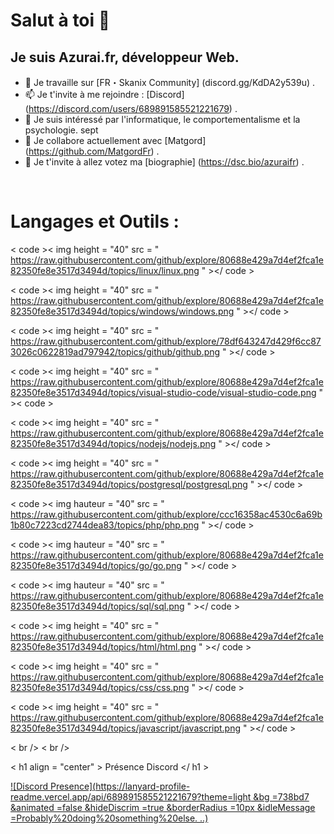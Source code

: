 # Salut à toi 👋
## Je suis Azurai.fr, développeur Web.

- 🔭 Je travaille sur [FR・Skanix Community] (discord.gg/KdDA2y539u) .
- 📫 Je t'invite à me rejoindre : [Discord] (https://discord.com/users/689891585521221679) .
- 👀 Je suis intéressé par l'informatique, le comportementalisme et la psychologie.
sept
- 💞️ Je collabore actuellement avec [Matgord] (https://github.com/MatgordFr) .
- 🔗 Je t'invite à allez votez ma [biographie] (https://dsc.bio/azuraifr) .

<br />


# Langages et Outils :

< code >< img  height = "40"  src = " https://raw.githubusercontent.com/github/explore/80688e429a7d4ef2fca1e82350fe8e3517d3494d/topics/linux/linux.png " ></ code >

< code >< img  height = "40"  src = " https://raw.githubusercontent.com/github/explore/80688e429a7d4ef2fca1e82350fe8e3517d3494d/topics/windows/windows.png " ></ code >

< code >< img  height = "40"  src = " https://raw.githubusercontent.com/github/explore/78df643247d429f6cc873026c0622819ad797942/topics/github/github.png " ></ code >

< code >< img  height = "40"  src = " https://raw.githubusercontent.com/github/explore/80688e429a7d4ef2fca1e82350fe8e3517d3494d/topics/visual-studio-code/visual-studio-code.png " >< code >

< code >< img  height = "40"  src = " https://raw.githubusercontent.com/github/explore/80688e429a7d4ef2fca1e82350fe8e3517d3494d/topics/nodejs/nodejs.png " ></ code > 

< code >< img  height = "40"  src = " https://raw.githubusercontent.com/github/explore/80688e429a7d4ef2fca1e82350fe8e3517d3494d/topics/postgresql/postgresql.png " ></ code >

< code >< img  hauteur = "40"  src = " https://raw.githubusercontent.com/github/explore/ccc16358ac4530c6a69b1b80c7223cd2744dea83/topics/php/php.png " ></ code >

< code >< img  hauteur = "40"  src = " https://raw.githubusercontent.com/github/explore/80688e429a7d4ef2fca1e82350fe8e3517d3494d/topics/go/go.png " ></ code >

< code >< img  hauteur = "40"  src = " https://raw.githubusercontent.com/github/explore/80688e429a7d4ef2fca1e82350fe8e3517d3494d/topics/sql/sql.png " ></ code >

< code >< img  height = "40"  src = " https://raw.githubusercontent.com/github/explore/80688e429a7d4ef2fca1e82350fe8e3517d3494d/topics/html/html.png " ></ code >

< code >< img  height = "40"  src = " https://raw.githubusercontent.com/github/explore/80688e429a7d4ef2fca1e82350fe8e3517d3494d/topics/css/css.png " ></ code >

< code >< img  height = "40"  src = " https://raw.githubusercontent.com/github/explore/80688e429a7d4ef2fca1e82350fe8e3517d3494d/topics/javascript/javascript.png " ></ code >


< br  />
< br  />

< h1  align = "center" > Présence Discord </ h1 >

[![Discord Presence](https://lanyard-profile-readme.vercel.app/api/689891585521221679?theme=light &bg =738bd7 &animated =false &hideDiscrim =true &borderRadius =10px &idleMessage =Probably%20doing%20something%20else. ..)](https://discord.com/users/689891585521221679)

